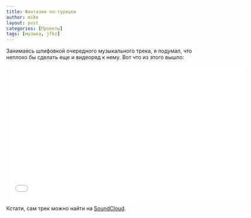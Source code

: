 ```yaml
---
title: Фантазии по-турецки
author: mike
layout: post
categories: [Проекты]
tags: [музыка, jfkz]
---
```

Занимаясь шлифовкой очередного музыкального трека, я подумал, что неплохо бы сделать еще и видеоряд к нему. Вот что из этого вышло:

<iframe src="//vk.com/video_ext.php?oid=171206299&id=171165066&hash=8cacf895c84386c3&hd=1" width="640" height="360"  frameborder="0"></iframe>

Кстати, сам трек можно найти на [SoundCloud](https://soundcloud.com/jfkz).